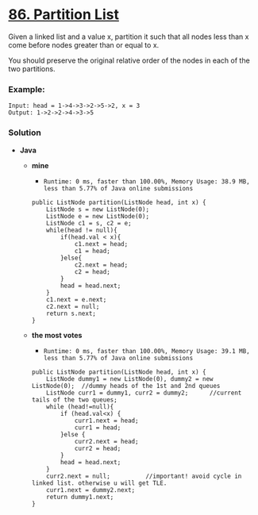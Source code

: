 # [86. Partition List](https://leetcode.com/problems/partition-list/)

Given a linked list and a value x, partition it such that all nodes less than x come before nodes greater than or equal to x.

You should preserve the original relative order of the nodes in each of the two partitions.

### Example:
```
Input: head = 1->4->3->2->5->2, x = 3
Output: 1->2->2->4->3->5
```

### Solution
* **Java**
  * **mine**
  
    * `Runtime: 0 ms, faster than 100.00%, Memory Usage: 38.9 MB, less than 5.77% of Java online submissions`
    ```
    public ListNode partition(ListNode head, int x) {
        ListNode s = new ListNode(0);
        ListNode e = new ListNode(0);
        ListNode c1 = s, c2 = e;
        while(head != null){
            if(head.val < x){
                c1.next = head;
                c1 = head;
            }else{
                c2.next = head;
                c2 = head;
            }
            head = head.next;
        }
        c1.next = e.next;
        c2.next = null;
        return s.next;
    }
    ```
  
  * **the most votes**
  
    * `Runtime: 0 ms, faster than 100.00%, Memory Usage: 39.1 MB, less than 5.77% of Java online submissions`
    ```
    public ListNode partition(ListNode head, int x) {
        ListNode dummy1 = new ListNode(0), dummy2 = new ListNode(0);  //dummy heads of the 1st and 2nd queues
        ListNode curr1 = dummy1, curr2 = dummy2;      //current tails of the two queues;
        while (head!=null){
            if (head.val<x) {
                curr1.next = head;
                curr1 = head;
            }else {
                curr2.next = head;
                curr2 = head;
            }
            head = head.next;
        }
        curr2.next = null;          //important! avoid cycle in linked list. otherwise u will get TLE.
        curr1.next = dummy2.next;
        return dummy1.next;
    }
    ```
